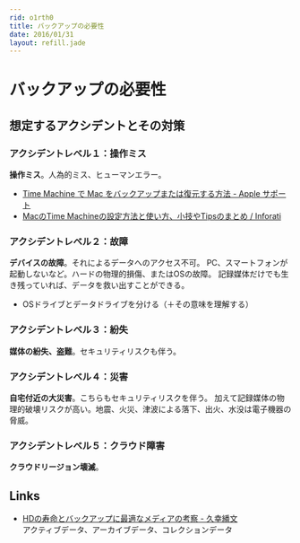 ```yaml
---
rid: o1rth0
title: バックアップの必要性
date: 2016/01/31
layout: refill.jade
---
```


# バックアップの必要性

## 想定するアクシデントとその対策

### アクシデントレベル１：__操作ミス__

__操作ミス__。人為的ミス、ヒューマンエラー。

- [Time Machine で Mac をバックアップまたは復元する方法 - Apple サポート](https://support.apple.com/ja-jp/HT201250)
- [MacのTime Machineの設定方法と使い方、小技やTipsのまとめ / Inforati](http://inforati.jp/apple/mac-tips-techniques/system-hints/how-to-use-mac-time-machine-back-up.html)

### アクシデントレベル２：__故障__

__デバイスの故障__。それによるデータへのアクセス不可。
PC、スマートフォンが起動しないなど。ハードの物理的損傷、またはOSの故障。
記録媒体だけでも生き残っていれば、データを救い出すことができる。

- OSドライブとデータドライブを分ける（＋その意味を理解する）

### アクシデントレベル３：__紛失__

__媒体の紛失、盗難__。セキュリティリスクも伴う。

### アクシデントレベル４：__災害__

__自宅付近の大災害__。こちらもセキュリティリスクを伴う。
加えて記録媒体の物理的破壊リスクが高い。地震、火災、津波による落下、出火、水没は電子機器の脅威。

### アクシデントレベル５：__クラウド障害__

__クラウドリージョン壊滅__。


## Links
- [HDの寿命とバックアップに最適なメディアの考察 - 久幸繙文](http://www.takamagahara.info/2006/0122)  
  アクティブデータ、アーカイブデータ、コレクションデータ

